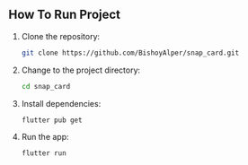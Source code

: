 ## How To Run Project

1. Clone the repository:
   ```bash
   git clone https://github.com/BishoyAlper/snap_card.git
2. Change to the project directory:
   ```bash
   cd snap_card
3. Install dependencies:
   ```bash
   flutter pub get   
4. Run the app:
   ```bash
   flutter run
